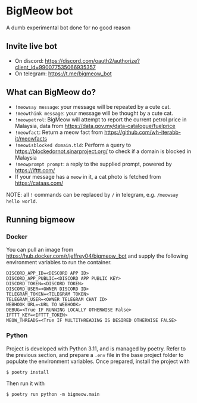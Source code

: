 # BigMeow bot

A dumb experimental bot done for no good reason

## Invite live bot

* On discord: https://discord.com/oauth2/authorize?client_id=990077535066935357
* On telegram: https://t.me/bigmeow_bot

## What can BigMeow do?

* `!meowsay message`: your message will be repeated by a cute cat.
* `!meowthink message`: your message will be thought by a cute cat.
* `!meowpetrol`: BigMeow will attempt to report the current petrol price in Malaysia, data from https://data.gov.my/data-catalogue/fuelprice
* `!meowfact`: Return a meow fact from https://github.com/wh-iterabb-it/meowfacts
* `!meowisblocked domain.tld`: Perform a query to https://blockedornot.sinarproject.org/ to check if a domain is blocked in Malaysia
* `!meowprompt prompt`: a reply to the supplied prompt, powered by https://ifttt.com/
* If your message has a `meow` in it, a cat photo is fetched from https://cataas.com/

NOTE: all `!` commands can be replaced by `/` in telegram, e.g. `/meowsay hello world`.

## Running bigmeow

### Docker

You can pull an image from https://hub.docker.com/r/jeffrey04/bigmeow_bot and supply the following environment variables to run the container.

```
DISCORD_APP_ID=<DISCORD APP ID>
DISCORD_APP_PUBLIC=<DISCORD APP PUBLIC KEY>
DISCORD_TOKEN=<DISCORD TOKEN>
DISCORD_USER=<OWNER DISCORD ID>
TELEGRAM_TOKEN=<TELEGRAM TOKEN>
TELEGRAM_USER=<OWNER TELEGRAM CHAT ID>
WEBHOOK_URL=<URL TO WEBHOOK>
DEBUG=<True IF RUNNING LOCALLY OTHERWISE False>
IFTTT_KEY=<IFTTT_TOKEN>
MEOW_THREADS=<True IF MULTITHREADING IS DESIRED OTHERWISE FALSE>
```

### Python

Project is developed with Python 3.11, and is managed by poetry. Refer to the previous section, and prepare a `.env` file in the base project folder to populate the environment variables. Once prepared, install the project with

```
$ poetry install
```

Then run it with

```
$ poetry run python -m bigmeow.main
```